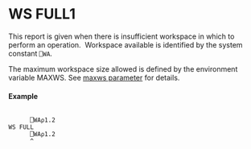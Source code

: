 




<h1 class="heading"><span class="name">WS FULL</span><span class="command">1</span></h1>

This report is given when there is insufficient workspace in which to perform an operation.  Workspace available is identified by the system constant `⎕WA`.


The maximum workspace size allowed is defined by the environment variable MAXWS. See [maxws parameter](../../UserGuide/Installation%20and%20Configuration/Configuration%20Parameters.htm#maxws) for details.

#### Example
```apl

      ⎕WA⍴1.2
WS FULL
      ⎕WA⍴1.2
      ^
```



